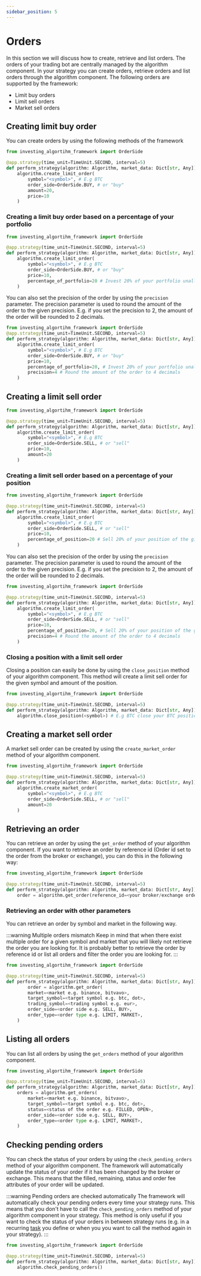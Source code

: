 ```yaml
---
sidebar_position: 5
---
```


# Orders
In this section we will discuss how to create, retrieve and list orders.
The orders of your trading bot are centrally managed by the algorithm component.
In your strategy you can create orders, retrieve orders and list orders through the algorithm component.
The following orders are supported by the framework:

* Limit buy orders
* Limit sell orders
* Market sell orders


## Creating limit buy order
You can create orders by using the following methods of the framework

```python
from investing_algortihm_framework import OrderSide

@app.strategy(time_unit=TimeUnit.SECOND, interval=5)
def perform_strategy(algorithm: Algorithm, market_data: Dict[str, Any]):
    algorithm.create_limit_order(
        symbol="<symbol>", # E.g BTC
        order_side=OrderSide.BUY, # or "buy"
        amount=20,
        price=10
    )
```

### Creating a limit buy order based on a percentage of your portfolio
```python
from investing_algortihm_framework import OrderSide

@app.strategy(time_unit=TimeUnit.SECOND, interval=5)
def perform_strategy(algorithm: Algorithm, market_data: Dict[str, Any]):
    algorithm.create_limit_order(
        symbol="<symbol>", # E.g BTC 
        order_side=OrderSide.BUY, # or "buy"
        price=10,
        percentage_of_portfolio=20 # Invest 20% of your portfolio unallocated funds
    )
```

You can also set the precision of the order by using the `precision` parameter. The precision parameter is used to 
round the amount of the order to the given precision. E.g. if you set the precision to 2, the amount of the order 
will be rounded to 2 decimals.


```python
from investing_algortihm_framework import OrderSide
@app.strategy(time_unit=TimeUnit.SECOND, interval=5)
def perform_strategy(algorithm: Algorithm, market_data: Dict[str, Any]):
    algorithm.create_limit_order(
        symbol="<symbol>", # E.g BTC 
        order_side=OrderSide.BUY, # or "buy"
        price=10,
        percentage_of_portfolio=20, # Invest 20% of your portfolio unallocated funds
        precision=4 # Round the amount of the order to 4 decimals
    )
```

## Creating a limit sell order

```python
from investing_algortihm_framework import OrderSide

@app.strategy(time_unit=TimeUnit.SECOND, interval=5)
def perform_strategy(algorithm: Algorithm, market_data: Dict[str, Any]):
    algorithm.create_limit_order(
        symbol="<symbol>", # E.g BTC
        order_side=OrderSide.SELL, # or "sell"
        price=10,
        amount=20
    )
```


### Creating a limit sell order based on a percentage of your position
```python
from investing_algortihm_framework import OrderSide

@app.strategy(time_unit=TimeUnit.SECOND, interval=5)
def perform_strategy(algorithm: Algorithm, market_data: Dict[str, Any]):
    algorithm.create_limit_order(
        symbol="<symbol>", # E.g BTC  
        order_side=OrderSide.SELL, # or "sell"
        price=10,
        percentage_of_position=20 # Sell 20% of your position of the given symbol
    )
```

You can also set the precision of the order by using the `precision` parameter. The precision parameter is used to
round the amount of the order to the given precision. E.g. if you set the precision to 2, the amount of the order
will be rounded to 2 decimals.

```python
from investing_algortihm_framework import OrderSide

@app.strategy(time_unit=TimeUnit.SECOND, interval=5)
def perform_strategy(algorithm: Algorithm, market_data: Dict[str, Any]):
    algorithm.create_limit_order(
        symbol="<symbol>", # E.g BTC  
        order_side=OrderSide.SELL, # or "sell"
        price=10,
        percentage_of_position=20, # Sell 20% of your position of the given symbol
        precision=4 # Round the amount of the order to 4 decimals
    )
```

### Closing a position with a limit sell order
Closing a position can easily be done by using the `close_position` method of your algorithm component.
This method will create a limit sell order for the given symbol and amount of the position.
```python
from investing_algortihm_framework import OrderSide

@app.strategy(time_unit=TimeUnit.SECOND, interval=5)
def perform_strategy(algorithm: Algorithm, market_data: Dict[str, Any]):
    algorithm.close_position(<symbol>) # E.g BTC close your BTC position
```

## Creating a market sell order
A market sell order can be created by using the `create_market_order` method of your algorithm component.
```python
from investing_algortihm_framework import OrderSide

@app.strategy(time_unit=TimeUnit.SECOND, interval=5)
def perform_strategy(algorithm: Algorithm, market_data: Dict[str, Any]):
    algorithm.create_market_order(
        symbol="<symbol>", # E.g BTC  
        order_side=OrderSide.SELL, # or "sell"
        amount=20 
    )
```

## Retrieving an order
You can retrieve an order by using the `get_order` method of your algorithm component. If you want to retrieve an order
by reference id (Order id set to the order from the broker or exchange), you can do this in the following way:

```python
from investing_algortihm_framework import OrderSide

@app.strategy(time_unit=TimeUnit.SECOND, interval=5)
def perform_strategy(algorithm: Algorithm, market_data: Dict[str, Any]):
    order = algorithm.get_order(reference_id=<your broker/exchange order id>))
```


### Retrieving an order with other parameters

You can retrieve an order by symbol and market in the following way.


:::warning Multiple orders mismatch
Keep in mind that when there exist multiple order for a given symbol and market that you will
likely not retrieve the order you are looking for. It is probably better to retrieve the order by reference id or list all 
orders and filter the order you are looking for.
:::

```python
from investing_algortihm_framework import OrderSide

@app.strategy(time_unit=TimeUnit.SECOND, interval=5)
def perform_strategy(algorithm: Algorithm, market_data: Dict[str, Any]):
        order = algorithm.get_order(
        market=<market e.g. binance, bitvavo>,
        target_symbol=<target symbol e.g. btc, dot>,
        trading_symbol=<trading symbol e.g. eur>,
        order_side=<order side e.g. SELL, BUY>,
        order_type=<order type e.g. LIMIT, MARKET>,
    )
```

## Listing all orders
You can list all orders by using the `get_orders` method of your algorithm component.

```python
from investing_algortihm_framework import OrderSide

@app.strategy(time_unit=TimeUnit.SECOND, interval=5)
def perform_strategy(algorithm: Algorithm, market_data: Dict[str, Any]):
    orders = algorithm.get_orders(
        market=<market e.g. binance, bitvavo>,
        target_symbol=<target symbol e.g. btc, dot>,
        status=<status of the order e.g. FILLED, OPEN>,
        order_side=<order side e.g. SELL, BUY>,
        order_type=<order type e.g. LIMIT, MARKET>,
    )
```


## Checking pending orders
You can check the status of your orders by using the `check_pending_orders` method of your algorithm component.
The framework will automatically update the status of your order if it has been changed by the broker or exchange. This
means that the filled, remaining, status and order fee attributes of your order will be updated.

:::warning Pending orders are checked automatically
The framework will automatically check your pending orders every time your strategy runs. This means that you don't have to 
call the `check_pending_orders` method of your algorithm component in your strategy. This method is only useful if you want to
check the status of your orders in between strategy runs (e.g. in a recurring [task](/tasks) you define or when you 
you want to call the method again in your strategy).
:::

```python
from investing_algortihm_framework import OrderSide

@app.strategy(time_unit=TimeUnit.SECOND, interval=5)
def perform_strategy(algorithm: Algorithm, market_data: Dict[str, Any]):
    algorithm.check_pending_orders()
```